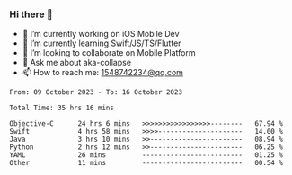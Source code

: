 ### Hi there 👋

<!--
**AkaShark/AkaShark** is a ✨ _special_ ✨ repository because its `README.md` (this file) appears on your GitHub profile.

Here are some ideas to get you started:
-->

- 🔭 I’m currently working on iOS Mobile Dev
- 🌱 I’m currently learning Swift/JS/TS/Flutter
- 👯 I’m looking to collaborate on Mobile Platform 
- 💬 Ask me about aka-collapse
- 📫 How to reach me: 1548742234@qq.com


<!--START_SECTION:waka-->

```all_time
From: 09 October 2023 - To: 16 October 2023

Total Time: 35 hrs 16 mins

Objective-C      24 hrs 6 mins   >>>>>>>>>>>>>>>>>--------   67.94 %
Swift            4 hrs 58 mins   >>>>---------------------   14.00 %
Java             3 hrs 10 mins   >>-----------------------   08.94 %
Python           2 hrs 12 mins   >>-----------------------   06.25 %
YAML             26 mins         -------------------------   01.25 %
Other            11 mins         -------------------------   00.54 %
```

<!--END_SECTION:waka-->

<!-- 
[![Anurag's github stats](https://github-readme-stats.vercel.app/api?username=AkaShark&show_icons=true&theme=radical)](https://github.com/anuraghazra/github-readme-stats)

[![Top Langs](https://github-readme-stats.vercel.app/api/top-langs/?username=AkaShark&layout=compact)](https://github.com/anuraghazra/github-readme-stats)
-->
